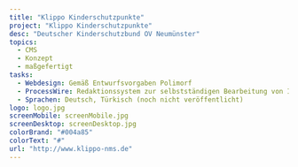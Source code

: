 ```yaml
--- 
title: "Klippo Kinderschutzpunkte"
project: "Klippo Kinderschutzpunkte"
desc: "Deutscher Kinderschutzbund OV Neumünster"
topics: 
  - CMS
  - Konzept
  - maßgefertigt
tasks:
  - Webdesign: Gemäß Entwurfsvorgaben Polimorf
  - ProcessWire: Redaktionssystem zur selbstständigen Bearbeitung von Inhalten
  - Sprachen: Deutsch, Türkisch (noch nicht veröffentlicht)
logo: logo.jpg
screenMobile: screenMobile.jpg
screenDesktop: screenDesktop.jpg
colorBrand: "#004a85"
colorText: "#"
url: "http://www.klippo-nms.de"
--- 
```



